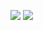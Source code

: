 ![](https://github-readme-stats.vercel.app/api/top-langs?username=shikesyake)
![](https://github-readme-stats.vercel.app/api/top-langs?username=shikesyake_icons=true&locale=en&layout=compact)
